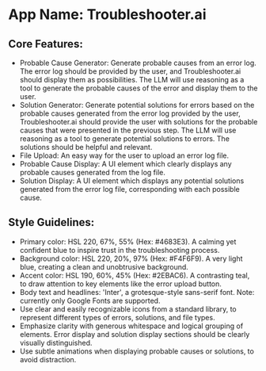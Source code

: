# **App Name**: Troubleshooter.ai

## Core Features:

- Probable Cause Generator: Generate probable causes from an error log. The error log should be provided by the user, and Troubleshooter.ai should display them as possibilities. The LLM will use reasoning as a tool to generate the probable causes of the error and display them to the user.
- Solution Generator: Generate potential solutions for errors based on the probable causes generated from the error log provided by the user, Troubleshooter.ai should provide the user with solutions for the probable causes that were presented in the previous step. The LLM will use reasoning as a tool to generate potential solutions to errors. The solutions should be helpful and relevant.
- File Upload: An easy way for the user to upload an error log file.
- Probable Cause Display: A UI element which clearly displays any probable causes generated from the log file.
- Solution Display: A UI element which displays any potential solutions generated from the error log file, corresponding with each possible cause.

## Style Guidelines:

- Primary color: HSL 220, 67%, 55% (Hex: #4683E3). A calming yet confident blue to inspire trust in the troubleshooting process.
- Background color: HSL 220, 20%, 97% (Hex: #F4F6F9). A very light blue, creating a clean and unobtrusive background.
- Accent color: HSL 190, 60%, 45% (Hex: #2EBAC6). A contrasting teal, to draw attention to key elements like the error upload button.
- Body text and headlines: 'Inter', a grotesque-style sans-serif font. Note: currently only Google Fonts are supported.
- Use clear and easily recognizable icons from a standard library, to represent different types of errors, solutions, and file types.
- Emphasize clarity with generous whitespace and logical grouping of elements. Error display and solution display sections should be clearly visually distinguished.
- Use subtle animations when displaying probable causes or solutions, to avoid distraction.